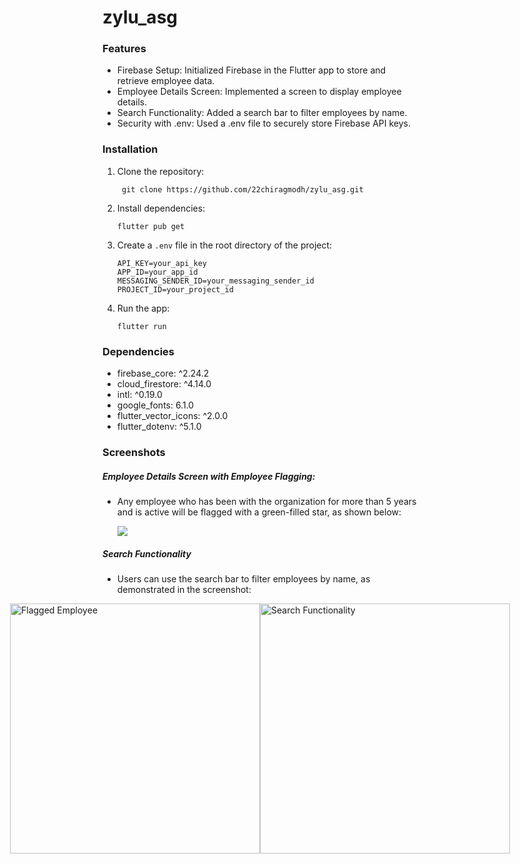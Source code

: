 # zylu_asg



### Features
- Firebase Setup: Initialized Firebase in the Flutter app to store and retrieve employee data.
- Employee Details Screen: Implemented a screen to display employee details.
- Search Functionality: Added a search bar to filter employees by name.
- Security with .env: Used a .env file to securely store Firebase API keys.

### Installation

1. Clone the repository:
    ```plaintext
     git clone https://github.com/22chiragmodh/zylu_asg.git
3. Install dependencies:
   ```plaintext
   flutter pub get
4. Create a `.env` file in the root directory of the project:
   ```plaintext
   API_KEY=your_api_key
   APP_ID=your_app_id
   MESSAGING_SENDER_ID=your_messaging_sender_id
   PROJECT_ID=your_project_id
5. Run the app:
   ```plaintext
   flutter run
### Dependencies
- firebase_core: ^2.24.2
- cloud_firestore: ^4.14.0
- intl: ^0.19.0
- google_fonts: 6.1.0
- flutter_vector_icons: ^2.0.0
- flutter_dotenv: ^5.1.0
### Screenshots

##### Employee Details Screen with  Employee Flagging:
- Any employee who has been with the organization for more than 5 years and is active will be flagged with a green-filled star, as shown below:
  <div>
     <img src="https://github.com/22chiragmodh/zylu_asg/assets/91516739/479494df-d4d9-4b22-8a08-b1859951bbce"/>
   
  </div>


##### Search Functionality
- Users can use the search bar to filter employees by name, as demonstrated in the screenshot:
 <div style="display:flex; justify-content:center;">
  <img src="https://github.com/22chiragmodh/zylu_asg/assets/91516739/777b5e7d-1a8b-4a3c-ade4-57d868bdeb20" alt="Flagged Employee" width="400" height="400"/>
  <img src="https://github.com/22chiragmodh/zylu_asg/assets/91516739/187ac1b8-b70c-4a58-8237-0a4949d4e83e" alt="Search Functionality" width="400" height="400"/>
</div>


  
